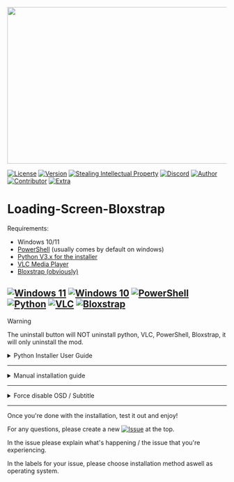 <p align="center">
    <img src="https://i.ibb.co/bgsKbPF/image.png" width="640" height="360">
</p>

[![License](https://img.shields.io/badge/License-MIT-lime)](./LICENSE)
[![Version](https://img.shields.io/badge/Version-1.0-purple)](https://github.com/KraoESPfan1n/Loading-Screen-Bloxstrap/releases/tag/Release)
[![Stealing Intellectual Property](https://img.shields.io/badge/Based_on-Bloxstrap-591ac7)](https://github.com/pizzaboxer/bloxstrap)
[![Discord](https://img.shields.io/badge/Discord-Original_thread-blue)](https://discord.com/channels/1099468797410283540/1260503953234329662)
[![Author](https://img.shields.io/badge/Author-Krao-darkblue)](https://github.com/KraoESPfan1n)
[![Contributor](https://img.shields.io/badge/Contributor-HxLL-darkred)](https://github.com/hxll-f)
[![Extra](https://img.shields.io/badge/I_am-_very_tired-black)](https://www.youtube.com/watch?v=dQw4w9WgXcQ)

# Loading-Screen-Bloxstrap

Requirements:
- Windows 10/11
- [PowerShell](https://docs.microsoft.com/en-us/powershell/) (usually comes by default on windows)
- [Python V3.x for the installer](https://www.python.org/downloads/)
- [VLC Media Player](https://www.videolan.org/vlc/)
- [Bloxstrap (obviously)](https://github.com/pizzaboxer/bloxstrap)


[![Windows 11](https://img.shields.io/badge/Windows-11-blue)](https://www.microsoft.com/en-us/software-download/windows10)
[![Windows 10](https://img.shields.io/badge/Windows-10-blue)](https://www.microsoft.com/software-download/windows11)
[![PowerShell](https://img.shields.io/badge/PowerShell-latest-blue)](https://docs.microsoft.com/en-us/powershell/)
[![Python](https://img.shields.io/badge/Python-latest-Yellow)](https://www.python.org/downloads/)
[![VLC](https://img.shields.io/badge/VLC-latest-orange)](https://www.videolan.org/vlc/index.html)
[![Bloxstrap](https://img.shields.io/badge/Bloxtrap-latest-591ac7)](https://github.com/pizzaboxer/bloxstrap)
---
> [!WARNING]
> The uninstall button will NOT uninstall python, VLC, PowerShell, Bloxstrap, it will only uninstall the mod.
<details>
<summary>Python Installer User Guide</summary>
    
## Required Libraries

Before running the script, ensure you have the necessary libraries installed. Use the following command to install them if they are not already available:


```
pip install pillow
```

[![Pillow](https://img.shields.io/badge/Pillow-latest-Yellow)](https://pillow.readthedocs.io/en/stable/installation/basic-installation.html)

## Steps to use `installer.py`

### Preparation

- Ensure you have the [![Installer](https://img.shields.io/badge/installer.py-e6c912)](https://github.com/KraoESPfan1n/Loading-Screen-Bloxstrap/releases/tag/Release) file on your computer.
- Have a video file ready that you want to use as a loading screen.

### Running the Script

1. Open a terminal or command prompt.
2. Navigate to the directory where `installer.py` is located.
3. Run the script with the command:
    ```bash
    python installer.py
    ```

### Installing or Changing the Loading Screen

1. Click on **Install/Change**.
2. Select the video file you want to use as a loading screen.
3. If VLC is not found, you will be given the option to install it or manually select its location.

### Reviewing the Logs

1. After each operation, a window with the installation logs will be displayed.
2. Review this information to ensure everything has been done correctly.

## Additional Notes

- The script currents supports English, Spanish and German.
- If you encounter any issues, check the logs for more information about what might have gone wrong.
- Any error that the console presents can be reported in the repository.

</details>

---
<!-- Manual installation guide -->
<details>
<summary>Manual installation guide</summary>
For the people that just don't like it the easy way...

# Script Setup
1. Download the [![intro](https://img.shields.io/badge/intro.ps1-7b36c9)](https://github.com/KraoESPfan1n/Loading-Screen-Bloxstrap/releases/tag/Release) file
2. Open it in the text editor of your choice
3. At the top, replace [INSERT VIDEO PATH] with the file path to your video
4. If your VLC Media Player is in (x86) then add it into the $vlcPath vairable
5. Save the file

# Integration Setup Guide
1. Open Bloxstrap Menu
2. Scroll down to "Custom Integrations"
3. Click "New"
4. Set this as the Application Location: `C:\Windows\System32\WindowsPowerShell\v1.0\powershell.exe`
5. In the Launch Arguments, add this: `powershell -ExecutionPolicy Bypass -File ` and add the Path to the .ps1 file after it
6. Click "Save"
</details>

---
<details>
<summary>Force disable OSD / Subtitle</summary>

# Configuration Steps for VLC:
1. Open VLC Media Player.
2. Go to the Tools menu at the top and select Preferences.
3. In the Preferences window, click on the Subtitles / OSD tab.
4. Uncheck the option that says Show media title on video start.
5. Click Save to apply the changes.
</details>

---

<!-- End of README -->

Once you're done with the installation, test it out and enjoy!

For any questions, please create a new [![Issue](https://img.shields.io/badge/issue-ff0000)](https://github.com/KraoESPfan1n/Loading-Screen-Bloxstrap/issues) at the top.

In the issue please explain what's happening / the issue that you're experiencing.

In the labels for your issue, please choose installation method aswell as operating system.
